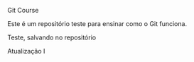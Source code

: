 Git Course

Este é um repositório teste para ensinar como o Git funciona.

Teste, salvando no repositório

Atualização I

